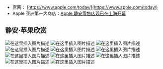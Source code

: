 
- 官网： [https://www.apple.com/today/](https://www.apple.com/today/)
- Apple 亚洲第一大商店：[Apple 静安零售店现已在上海开幕](https://www.apple.com.cn/newsroom/2024/03/apple-jingan-now-open-in-shanghai/)


## 静安·苹果欣赏

![在这里插入图片描述](https://i-blog.csdnimg.cn/blog_migrate/462df8f8777d5db20fc34f47bdfe9884.jpeg#pic_center)
![在这里插入图片描述](https://i-blog.csdnimg.cn/blog_migrate/4cf1025c12c8f17d27206d4d8a15be24.jpeg#pic_center)
![在这里插入图片描述](https://i-blog.csdnimg.cn/blog_migrate/9224bd5ead72f526104ea08a88dd9d8b.jpeg#pic_center)
![在这里插入图片描述](https://i-blog.csdnimg.cn/blog_migrate/12a97fe53af4b72416399ea58dadcf78.jpeg#pic_center)
![在这里插入图片描述](https://i-blog.csdnimg.cn/blog_migrate/7d7553c5b5fabc3ba080457db0c0a3a7.jpeg#pic_center)
![在这里插入图片描述](https://i-blog.csdnimg.cn/blog_migrate/0e58dfccaaf2044a8fa2be27f7e85fe7.jpeg#pic_center)
![在这里插入图片描述](https://i-blog.csdnimg.cn/blog_migrate/f493984cd623bacd8c3ee4127f4f46db.jpeg#pic_center)
![在这里插入图片描述](https://i-blog.csdnimg.cn/blog_migrate/3500da00ebfb8f548d8fd6249621388c.jpeg#pic_center)
![在这里插入图片描述](https://i-blog.csdnimg.cn/blog_migrate/9d58dd1b927fa3e2f1b972fc5b32afdf.jpeg#pic_center)
![在这里插入图片描述](https://i-blog.csdnimg.cn/blog_migrate/4b87cfed8d0f9bdd4f4ee0f5cb55a926.jpeg#pic_center)
![在这里插入图片描述](https://i-blog.csdnimg.cn/blog_migrate/e02583c12cd57c404bc9ab80aba5eddf.jpeg#pic_center)






 
